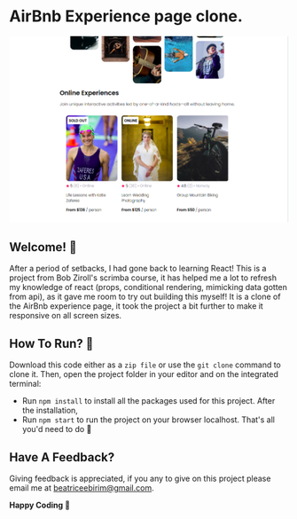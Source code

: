 # AirBnb Experience page clone.

![The home view](./public/airbnb.png)

## Welcome! 👋
After a period of setbacks, I had gone back to learning React! This is a project from Bob Ziroll's scrimba course, it has helped me a lot to refresh my knowledge of react (props, conditional rendering, mimicking data gotten from api), as it gave me room to try out building this myself! It is a clone of the AirBnb experience page, it took the project a bit further to make it responsive on all screen sizes.

## How To Run? 🤔
Download this code either as a `zip file` or use the `git clone` command to clone it.
Then, open the project folder in your editor and on the integrated terminal:
-  Run `npm install` to install all the packages used for this project.
After the installation,
- Run `npm start` to run the project on your browser localhost.
    That's all you'd need to do 🙂

## Have A Feedback? 
Giving feedback is appreciated, if you any to give on this project please email me at beatriceebirim@gmail.com.

**Happy Coding 💪**
